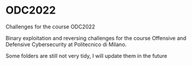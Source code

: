 # ODC2022
Challenges for the course ODC2022


Binary exploitation and reversing challenges for the course Offensive and Defensive Cybersecurity at Politecnico di Milano.

Some folders are still not very tidy, I will update them in the future
